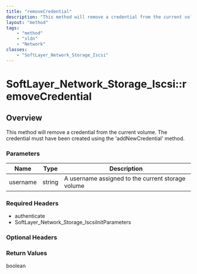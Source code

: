 ```yaml
---
title: "removeCredential"
description: "This method will remove a credential from the current volume. The credential must have been created using the 'addNewCre... "
layout: "method"
tags:
    - "method"
    - "sldn"
    - "Network"
classes:
    - "SoftLayer_Network_Storage_Iscsi"
---
```

# SoftLayer_Network_Storage_Iscsi::removeCredential
## Overview 
This method will remove a credential from the current volume. The credential must have been created using the 'addNewCredential' method. 

### Parameters 
|Name | Type | Description |
| --- | --- | --- |
|username| string| A username assigned to the current storage volume|


### Required Headers
* authenticate
* SoftLayer_Network_Storage_IscsiInitParameters

### Optional Headers

### Return Values
boolean

